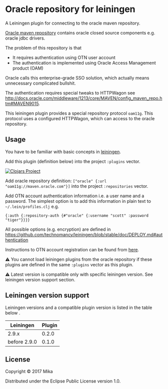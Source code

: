 # Oracle repository for leiningen

A Leiningen plugin for connecting to the oracle maven repository.

[Oracle maven repository][oracle-repository] contains oracle closed source components e.g. oracle jdbc drivers.

The problem of this repository is that
 - It requires authentication using OTN user account
 - The authentication is implemented using Oracle Access Management product (OAM)
 
Oracle calls this enterprise-grade SSO solution, which actually means unnecessary complicated bullshit.

The authentication requires special tweaks to HTTPWagon see <http://docs.oracle.com/middleware/1213/core/MAVEN/config_maven_repo.htm#MAVEN9015>.

This leiningen plugin provides a special repository protocol `oam11g`. 
This protocol uses a configured HTTPWagon, which can access to the oracle repository.

## Usage

You have to be familiar with basic concepts in [leiningen].

Add this plugin (definition below) into the project `:plugins` vector.

[![Clojars Project](http://clojars.org/lein-oracle-repository/latest-version.svg)](http://clojars.org/lein-oracle-repository)

Add oracle repository definition: `["oracle" {:url "oam11g://maven.oracle.com"}]` 
into the project `:repositories` vector. 

Add OTN account authentication information i.e. a user name and a password. 
The simplest option is to add this information in plain text to `~/.lein/profiles.clj` e.g.

`{:auth {:repository-auth {#"oracle" {:username "scott"
                                      :password "tiger"}}}}`

All possible options (e.g. encryption) are defined in <https://github.com/technomancy/leiningen/blob/stable/doc/DEPLOY.md#authentication>

Instructions to OTN account registration can be found from [here][oracle-repository].

:warning: You cannot load leiningen plugins from the oracle repository 
if these plugins are defined in the same `:plugins` vector as this plugin.

:warning: Latest version is compatible only with specific leiningen version. See leiningen version support section.

## Leiningen version support

Leiningen versions and a compatible plugin version is listed in the table below .

| Leiningen    | Plugin  | 
| -------------|---------| 
| 2.9.x        | 0.2.0   |
| before 2.9.0 | 0.1.0   |

## License

Copyright © 2017 Mika

Distributed under the Eclipse Public License version 1.0.

[oracle-repository]: https://maven.oracle.com/
[leiningen]: https://leiningen.org/

